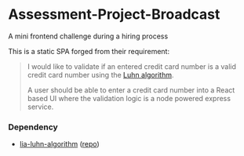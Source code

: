 # Assessment-Project-Broadcast
A mini frontend challenge during a hiring process

This is a static SPA forged from their requirement:

> I would like to validate if an entered credit card number is a valid credit card number using the [Luhn algorithm](en.wikipedia.org/wiki/Luhn_algorithm).
>
> A user should be able to enter a credit card number into a React based UI where the validation logic is a node powered express service.

### Dependency

- [lia-luhn-algorithm](https://github.com/Late1nAutumn/npm-lia-luhn-algorithm) ([repo](https://github.com/Late1nAutumn/npm-lia-luhn-algorithm))
